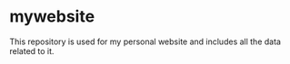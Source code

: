# mywebsite
This repository is used for my personal website and includes all the data related to it.
